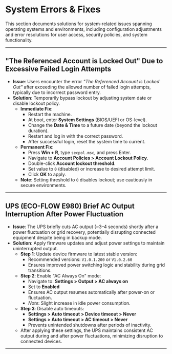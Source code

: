 # System Errors & Fixes

This section documents solutions for system-related issues spanning operating systems and environments, including configuration adjustments and error resolutions for user access, security policies, and system functionality.

---

## "The Referenced Account is Locked Out" Due to Excessive Failed Login Attempts

- **Issue**: Users encounter the error _"The Referenced Account is Locked Out"_ after exceeding the allowed number of failed login attempts, typically due to incorrect password entry.
- **Solution**: Temporarily bypass lockout by adjusting system date or disable lockout policy.
  - **Immediate Fix**:
    - Restart the machine.
    - At boot, enter **System Settings** (BIOS/UEFI or OS-level).
    - Change the **Date & Time** to a future date (beyond the lockout duration).
    - Restart and log in with the correct password.
    - After successful login, reset the system time to current.
  - **Permanent Fix**:
    - Press **Win + R**, type `secpol.msc`, and press Enter.
    - Navigate to **Account Policies > Account Lockout Policy**.
    - Double-click **Account lockout threshold**.
    - Set value to `0` (disabled) or increase to desired attempt limit.
    - Click **OK** to apply.
  - **Note**: Setting threshold to `0` disables lockout; use cautiously in secure environments.

---

## UPS (ECO-FLOW E980) Brief AC Output Interruption After Power Fluctuation

- **Issue**: The UPS briefly cuts AC output (~3–4 seconds) shortly after a power fluctuation or grid recovery, potentially disrupting connected equipment despite being in backup mode.
- **Solution**: Apply firmware updates and adjust power settings to maintain uninterrupted output.
  - **Step 1**: Update device firmware to latest stable version:
    - Recommended versions: `V1.0.1.200` or `V1.0.2.60`
    - Ensures improved power switching logic and stability during grid transitions.
  - **Step 2**: Enable "AC Always On" mode:
    - Navigate to: **Settings > Output > AC always on**
    - Set to **Enabled**
    - Ensures AC output resumes automatically after power-on or fluctuation.
    - _Note_: Slight increase in idle power consumption.
  - **Step 3**: Disable auto timeouts:
    - **Settings > Auto timeout > Device timeout > Never**
    - **Settings > Auto timeout > AC timeout > Never**
    - Prevents unintended shutdowns after periods of inactivity.
  - After applying these settings, the UPS maintains consistent AC output during and after power fluctuations, minimizing disruption to connected devices.

---

